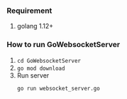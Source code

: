 ### Requirement
1. golang 1.12+

### How to run GoWebsocketServer
1. `cd GoWebsocketServer`
2. `go mod download`
3. Run server 
   ```
   go run websocket_server.go
   ```